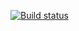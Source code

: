 [![Build status](https://ci.appveyor.com/api/projects/status/jgvrf3mchkn0w72o?svg=true)](https://ci.appveyor.com/project/anggri29/cardorder)
